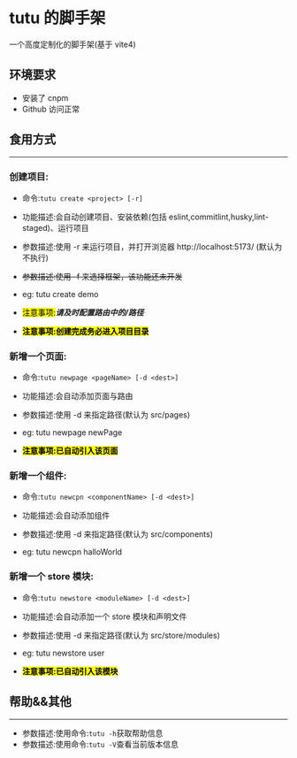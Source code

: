 # tutu 的脚手架

一个高度定制化的脚手架(基于 vite4)

## 环境要求

- 安装了 cnpm
- Github 访问正常

## 食用方式

---

### 创建项目:

- 命令:`tutu create <project> [-r]`

- 功能描述:会自动创建项目、安装依赖(包括 eslint,commitlint,husky,lint-staged)、运行项目
- 参数描述:使用 -r 来运行项目，并打开浏览器 http://localhost:5173/ (默认为不执行)
- ~~参数描述:使用 -f 来选择框架，该功能还未开发~~
- eg: tutu create demo
- <mark>注意事项:</mark>**_请及时配置路由中的/路径_**
- <mark>**注意事项:创建完成务必进入项目目录**</mark>

### 新增一个页面:

- 命令:`tutu newpage <pageName> [-d <dest>]`

- 功能描述:会自动添加页面与路由
- 参数描述:使用 -d 来指定路径(默认为 src/pages)
- eg: tutu newpage newPage
- <mark>**注意事项:已自动引入该页面**</mark>

### 新增一个组件:

- 命令:`tutu newcpn <componentName> [-d <dest>]`

- 功能描述:会自动添加组件
- 参数描述:使用 -d 来指定路径(默认为 src/components)
- eg: tutu newcpn halloWorld

### 新增一个 store 模块:

- 命令:`tutu newstore <moduleName> [-d <dest>]`

- 功能描述:会自动添加一个 store 模块和声明文件
- 参数描述:使用 -d 来指定路径(默认为 src/store/modules)
- eg: tutu newstore user
- <mark>**注意事项:已自动引入该模块**</mark>

## 帮助&&其他

---

- 参数描述:使用命令:`tutu -h`获取帮助信息
- 参数描述:使用命令:`tutu -V`查看当前版本信息
